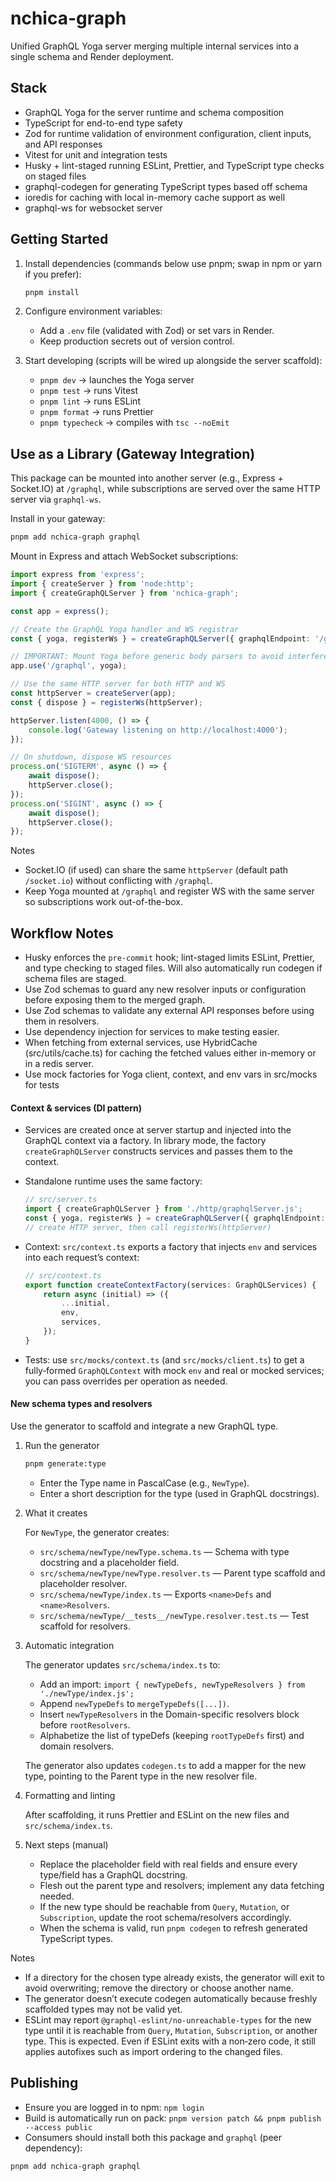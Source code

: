 # nchica-graph

Unified GraphQL Yoga server merging multiple internal services into a single schema and Render deployment.

## Stack

- GraphQL Yoga for the server runtime and schema composition
- TypeScript for end-to-end type safety
- Zod for runtime validation of environment configuration, client inputs, and API responses
- Vitest for unit and integration tests
- Husky + lint-staged running ESLint, Prettier, and TypeScript type checks on staged files
- graphql-codegen for generating TypeScript types based off schema
- ioredis for caching with local in-memory cache support as well
- graphql-ws for websocket server

## Getting Started

1. Install dependencies (commands below use pnpm; swap in npm or yarn if you prefer):

    ```bash
    pnpm install
    ```

2. Configure environment variables:
    - Add a `.env` file (validated with Zod) or set vars in Render.
    - Keep production secrets out of version control.

3. Start developing (scripts will be wired up alongside the server scaffold):
    - `pnpm dev` → launches the Yoga server
    - `pnpm test` → runs Vitest
    - `pnpm lint` → runs ESLint
    - `pnpm format` → runs Prettier
    - `pnpm typecheck` → compiles with `tsc --noEmit`

## Use as a Library (Gateway Integration)

This package can be mounted into another server (e.g., Express + Socket.IO) at `/graphql`, while subscriptions are served over the same HTTP server via `graphql-ws`.

Install in your gateway:

```bash
pnpm add nchica-graph graphql
```

Mount in Express and attach WebSocket subscriptions:

```ts
import express from 'express';
import { createServer } from 'node:http';
import { createGraphQLServer } from 'nchica-graph';

const app = express();

// Create the GraphQL Yoga handler and WS registrar
const { yoga, registerWs } = createGraphQLServer({ graphqlEndpoint: '/graphql' });

// IMPORTANT: Mount Yoga before generic body parsers to avoid interference
app.use('/graphql', yoga);

// Use the same HTTP server for both HTTP and WS
const httpServer = createServer(app);
const { dispose } = registerWs(httpServer);

httpServer.listen(4000, () => {
    console.log('Gateway listening on http://localhost:4000');
});

// On shutdown, dispose WS resources
process.on('SIGTERM', async () => {
    await dispose();
    httpServer.close();
});
process.on('SIGINT', async () => {
    await dispose();
    httpServer.close();
});
```

Notes

- Socket.IO (if used) can share the same `httpServer` (default path `/socket.io`) without conflicting with `/graphql`.
- Keep Yoga mounted at `/graphql` and register WS with the same server so subscriptions work out-of-the-box.

## Workflow Notes

- Husky enforces the `pre-commit` hook; lint-staged limits ESLint, Prettier, and type checking to staged files. Will
  also automatically run codegen if schema files are staged.
- Use Zod schemas to guard any new resolver inputs or configuration before exposing them to the merged graph.
- Use Zod schemas to validate any external API responses before using them in resolvers.
- Use dependency injection for services to make testing easier.
- When fetching from external services, use HybridCache (src/utils/cache.ts) for caching the fetched values either
  in-memory or in a redis server.
- Use mock factories for Yoga client, context, and env vars in src/mocks for tests

#### Context & services (DI pattern)

- Services are created once at server startup and injected into the GraphQL context via a factory. In library mode, the
  factory `createGraphQLServer` constructs services and passes them to the context.
- Standalone runtime uses the same factory:

    ```ts
    // src/server.ts
    import { createGraphQLServer } from './http/graphqlServer.js';
    const { yoga, registerWs } = createGraphQLServer({ graphqlEndpoint: '/graphql' });
    // create HTTP server, then call registerWs(httpServer)
    ```

- Context: `src/context.ts` exports a factory that injects `env` and services into each request’s context:
    ```ts
    // src/context.ts
    export function createContextFactory(services: GraphQLServices) {
        return async (initial) => ({
            ...initial,
            env,
            services,
        });
    }
    ```
- Tests: use `src/mocks/context.ts` (and `src/mocks/client.ts`) to get a fully‑formed `GraphQLContext` with mock `env`
  and real or mocked services; you can pass overrides per operation as needed.

#### New schema types and resolvers

Use the generator to scaffold and integrate a new GraphQL type.

1. Run the generator

    ```bash
    pnpm generate:type
    ```

    - Enter the Type name in PascalCase (e.g., `NewType`).
    - Enter a short description for the type (used in GraphQL docstrings).

2. What it creates

    For `NewType`, the generator creates:
    - `src/schema/newType/newType.schema.ts` — Schema with type docstring and a placeholder field.
    - `src/schema/newType/newType.resolver.ts` — Parent type scaffold and placeholder resolver.
    - `src/schema/newType/index.ts` — Exports `<name>Defs` and `<name>Resolvers`.
    - `src/schema/newType/__tests__/newType.resolver.test.ts` — Test scaffold for resolvers.

3. Automatic integration

    The generator updates `src/schema/index.ts` to:
    - Add an import: `import { newTypeDefs, newTypeResolvers } from './newType/index.js';`
    - Append `newTypeDefs` to `mergeTypeDefs([...])`.
    - Insert `newTypeResolvers` in the Domain-specific resolvers block before `rootResolvers`.
    - Alphabetize the list of typeDefs (keeping `rootTypeDefs` first) and domain resolvers.

    The generator also updates `codegen.ts` to add a mapper for the new type,
    pointing to the Parent type in the new resolver file.

4. Formatting and linting

    After scaffolding, it runs Prettier and ESLint on the new files and `src/schema/index.ts`.

5. Next steps (manual)
    - Replace the placeholder field with real fields and ensure every type/field has a GraphQL docstring.
    - Flesh out the parent type and resolvers; implement any data fetching needed.
    - If the new type should be reachable from `Query`, `Mutation`, or `Subscription`, update the root schema/resolvers
      accordingly.
    - When the schema is valid, run `pnpm codegen` to refresh generated TypeScript types.

Notes

- If a directory for the chosen type already exists, the generator will exit to avoid overwriting;
  remove the directory or choose another name.
- The generator doesn’t execute codegen automatically because freshly scaffolded types may not be valid yet.
- ESLint may report `@graphql-eslint/no-unreachable-types` for the new type until it is reachable from
  `Query`, `Mutation`, `Subscription`, or another type. This is expected. Even if ESLint exits with a non‑zero code, it
  still applies autofixes such as import ordering to the changed files.

## Publishing

- Ensure you are logged in to npm: `npm login`
- Build is automatically run on pack: `pnpm version patch && pnpm publish --access public`
- Consumers should install both this package and `graphql` (peer dependency):

```bash
pnpm add nchica-graph graphql
```
